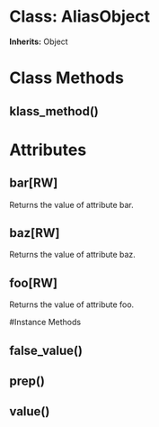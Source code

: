 # Class: AliasObject
**Inherits:** Object
    



# Class Methods
## klass_method() [](#method-c-klass_method)
# Attributes
## bar[RW] [](#attribute-i-bar)
Returns the value of attribute bar.

## baz[RW] [](#attribute-i-baz)
Returns the value of attribute baz.

## foo[RW] [](#attribute-i-foo)
Returns the value of attribute foo.


#Instance Methods
## false_value() [](#method-i-false_value)

## prep() [](#method-i-prep)

## value() [](#method-i-value)

